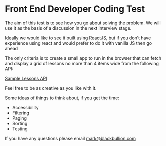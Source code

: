
# Front End Developer Coding Test

The aim of this test is to see how you go about solving the problem. We will use it as the basis of a discussion in the next interview stage.

Ideally we would like to see it built using ReactJS, but if you don’t have experience using react and would prefer to do it with vanilla JS then go ahead

The only criteria is to create a small app to run in the browser that can fetch and display a grid of lessons no more than 4 items wide from the following API:

[Sample Lessons API](http://testing.blackbullion.com/_dev/api/lessons)


Feel free to be as creative as you like with it.

Some ideas of things to think about, if you get the time:

- Accessibility
- Filtering
- Paging
- Sorting
- Testing

If you have any questions please email [mark@blackbullion.com](mailto:mark@blackbullion.com)
